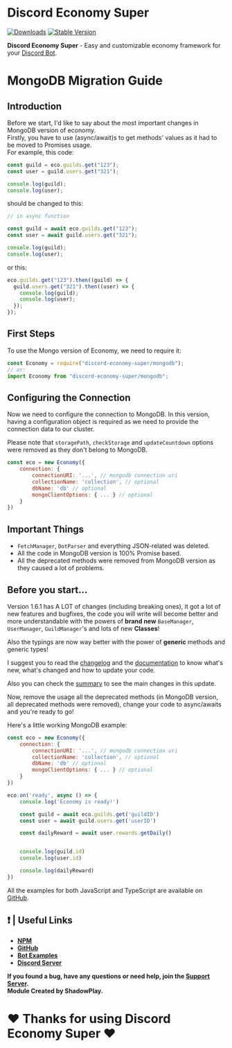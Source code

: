 # Discord Economy Super

[![Downloads](https://img.shields.io/npm/dt/discord-economy-super?style=for-the-badge)](https://www.npmjs.com/package/discord-economy-super)
[![Stable Version](https://img.shields.io/npm/v/discord-economy-super?style=for-the-badge)](https://www.npmjs.com/package/discord-economy-super)

<b>Discord Economy Super</b> - Easy and customizable economy framework for your [Discord Bot](https://discord.js.org/#/).

# MongoDB Migration Guide

## Introduction

Before we start, I'd like to say about the most important changes in MongoDB version of economy.<br>
Firstly, you have to use (async/await)s to get methods' values as it had to be moved to Promises usage.<br>
For example, this code:

```js
const guild = eco.guilds.get("123");
const user = guild.users.get("321");

console.log(guild);
console.log(user);
```

should be changed to this:

```js
// in async function

const guild = await eco.guilds.get("123");
const user = await guild.users.get("321");

console.log(guild);
console.log(user);
```

or this:

```js
eco.guilds.get("123").then((guild) => {
  guild.users.get("321").then((user) => {
    console.log(guild);
    console.log(user);
  });
});
```

## First Steps

To use the Mongo version of Economy, we need to require it:

```js
const Economy = require("discord-economy-super/mongodb");
// or:
import Economy from "discord-economy-super/mongodb";
```

## Configuring the Connection

Now we need to configure the connection to MongoDB. In this version, having a configuration object is required as we need to provide the connection data to our cluster.

Please note that `storagePath`, `checkStorage` and `updateCountdown` options were removed as they don't belong to MongoDB.

```js
const eco = new Economy({
    connection: {
        connectionURI: '...', // mongodb connection uri
        collectionName: 'collection', // optional
        dbName: 'db' // optional
        mongoClientOptions: { ... } // optional
    }
})
```

## Important Things

- `FetchManager`, `DotParser` and everything JSON-related was deleted.
- All the code in MongoDB version is 100% Promise based.
- All the deprecated methods were removed from MongoDB version as they caused a lot of problems.

## Before you start...

Version 1.6.1 has A LOT of changes (including breaking ones), it got a lot of new features and bugfixes, the code you will write will become better and more understandable with the powers of **brand new** `BaseManager`, `UserManager`, `GuildManager`'s and lots of new **Classes**!

Also the typings are now way better with the power of **generic** methods and generic types!

I suggest you to read the [changelog](https://des-docs.js.org/#/docs/main/1.6.9/general/changelog) and the [documentation](https://des-docs.js.org/#/docs/main/1.6.9/general/welcome) to know what's new, what's changed and how to update your code.

Also you can check the [summary](https://des-docs.js.org/#/docs/main/1.6.9/general/updating) to see the main changes in this update.

Now, remove the usage all the deprecated methods (in MongoDB version, all deprecated methods were removed), change your code to async/awaits and you're ready to go!

Here's a little working MongoDB example:

```js
const eco = new Economy({
    connection: {
        connectionURI: '...', // mongodb connection uri
        collectionName: 'collection', // optional
        dbName: 'db' // optional
        mongoClientOptions: { ... } // optional
    }
})

eco.on('ready', async () => {
    console.log('Economy is ready!')

    const guild = await eco.guilds.get('guildID')
    const user = await guild.users.get('userID')

    const dailyReward = await user.rewards.getDaily()


    console.log(guild.id)
    console.log(user.id)

    console.log(dailyReward)
})
```

All the examples for both JavaScript and TypeScript are available on [GitHub](https://github.com/shadowplay1/discord-economy-super/tree/main/examples).

## ❗ | Useful Links

<ul>
<li><b><a href = "https://www.npmjs.com/package/discord-economy-super">NPM</a></b></li>
<li><b><a href = "https://github.com/shadowplay1/discord-economy-super">GitHub</a></b></li>
<li><b><a href = "https://github.com/shadowplay1/discord-economy-super/tree/main/examples">Bot Examples</a></b></li>
<li><b><a href = "https://discord.gg/4pWKq8vUnb">Discord Server</a></b></li>
</ul>
<b>If you found a bug, have any questions or need help, join the <a href = "https://discord.gg/4pWKq8vUnb">Support Server</a>.</b>
<br>
<b>Module Created by ShadowPlay.</b>

# ❤️ Thanks for using Discord Economy Super ❤️
